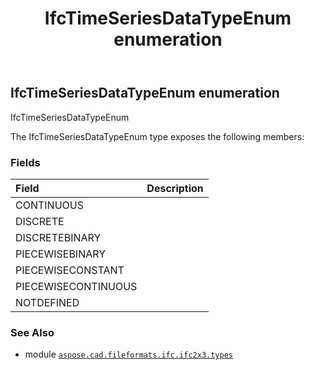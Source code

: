 ﻿---
title: IfcTimeSeriesDataTypeEnum enumeration
second_title: Aspose.CAD for Python via .NET API References
description: 
type: docs
weight: 3100
url: /python-net/aspose.cad.fileformats.ifc.ifc2x3.types/ifctimeseriesdatatypeenum/
is_root: false
---

## IfcTimeSeriesDataTypeEnum enumeration

IfcTimeSeriesDataTypeEnum



The IfcTimeSeriesDataTypeEnum type exposes the following members:

### Fields
| Field | Description |
| :- | :- |
| CONTINUOUS |  |
| DISCRETE |  |
| DISCRETEBINARY |  |
| PIECEWISEBINARY |  |
| PIECEWISECONSTANT |  |
| PIECEWISECONTINUOUS |  |
| NOTDEFINED |  |



### See Also
* module [`aspose.cad.fileformats.ifc.ifc2x3.types`](..)
